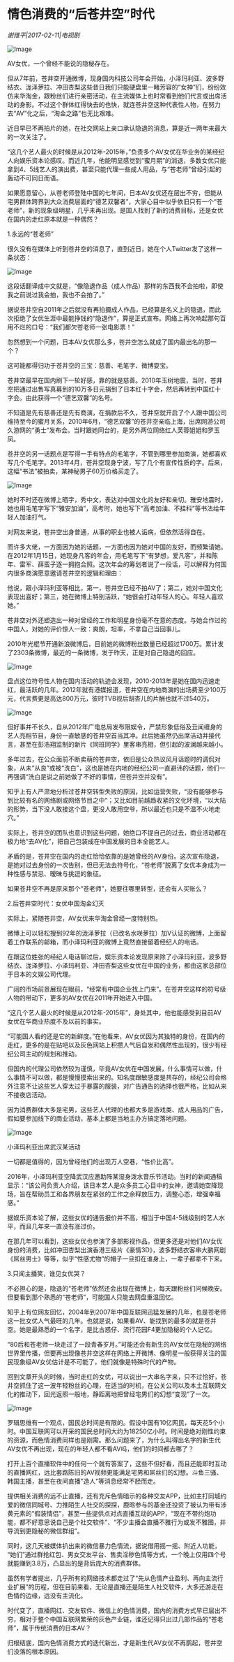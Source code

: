 # 情色消费的“后苍井空”时代

*谢维平|2017-02-11|电视剧*

![Image](http://static.ylzbl.com/201704281808009061)

AV女优，一个曾经不能说的隐秘存在。

但从7年前，苍井空开通微博，现身国内科技公司年会开始，小泽玛利亚、波多野结衣、泷泽萝拉、冲田杏梨这些昔日我们只能硬盘里一睹芳容的“女神”们，纷纷效仿来华淘金，跟粉丝们进行亲密活动，在主流媒体上也时常看到他们代言或出席活动的身影。不过这个群体红得快去的也快，就连苍井空这种代表性人物，在努力去“AV”化之后，“淘金之路”也无比艰难。

近日早已不再拍片的她，在社交网站上亲口承认隐退的消息，算是近一两年来最大的一次关注了。

“这几个艺人最火的时候是从2012年-2015年，”负责多个AV女优在华业务的某经纪人向娱乐资本论感叹。而近几年，他能明显感觉到“蜜月期”的消退，多数女优只能拿到4、5线艺人的演出费，甚至只能代理一些成人用品，与“苍老师”曾经引起的轰动不可同日而语。

如果愿意留心，从苍老师登陆中国的七年间，日本AV女优还在层出不穷，但能从宅男群体跨界到大众消费层面的“德艺双馨者”，大家心目中似乎依旧只有一个“苍老师”，新的现象级明星，几乎未再出现。是国人找到了新的消费目标，还是女优在国内的走红原本就是一种偶然？

1.永远的“苍老师”

很久没有在媒体上听到苍井空的消息了，直到近日，她在个人Twitter发了这样一条状态：

![Image](http://static.ylzbl.com/201704281808012565)

这段话翻译成中文就是，“像隐退作品（成人作品）那样的东西我不会拍啦，即使我之前说过我会拍，我也不会拍了。”

据说苍井空自2011年之后就没有再拍摄成人作品，已经算是名义上的隐退，而此次拒绝了女优生涯中最能挣钱的“隐退作”，算是正式宣布。网络上再次响起那句百用不烂的口号：“我们都欠苍老师一张电影票！”

忽然想到一个问题，日本AV女优那么多，苍井空怎么就成了国内最出名的那一个？

这可能都得归功于苍井空的三宝：慈善、毛笔字、微博耍宝。

苍井空最早在国内刷下一轮好感，靠的就是慈善。2010年玉树地震，当时，苍井空把通过出售写真募到的10万多日元捐到了日本红十字会，然后再转到中国红十字会。由此获得一个“德艺双馨”的名号。

不知道是先有慈善还是先有商演，在捐款后不久，苍井空就开启了个人跟中国公司维持至今的蜜月关系，2010年6月，“德艺双馨”的苍井空亲临上海，出席网游公司久游网的“勇士”发布会。当时跟她同台的，是另外两位网络红人芙蓉姐姐和罗玉凤。

苍井空的另一话题点是写得一手有特点的毛笔字，不管到哪里参加商演，她都喜欢写几个毛笔字。2013年4月，苍井空现身宁波，写了几个有宣传性质的字。后来，这幅“书法”被拍卖，某神秘男子60万价格买走了。

![Image](http://static.ylzbl.com/201704281808013236)

她时不时还在微博上晒字，秀中文，表达对中国文化的友好和亲切。雅安地震时，她也用毛笔字写下“雅安加油”，高考时，她也写下“高考加油、不挂科”等书法给年轻人加油打气。

对网友来说，苍井空出身普通，从事的职业也被人诟病，但依然活得自在。

而许多大佬，一方面因为她的话题，一方面也因为她对中国的友好，而频繁请她。在2012年1月15日，她现身凡客的年会，用毛笔写下“有梦想，爱凡客”，并和陈年、雷军、薛蛮子逐一拥抱合照。这次年会的筹划者说了一段话，可以解释为何国内很多商演愿意邀请苍井空的逻辑和理由：

他说，跟小泽玛利亚等相比，第一，苍井空已经不拍AV了；第二，她对中国文化表现出喜好；第三，她在微博上特别活跃，“她很会打动年轻人的心。年轻人喜欢她。”

苍井空对外还塑造出一种对曾经的工作和明星身份毫不在意的态度。与她合作过的中国人，对她的评价惊人一致：爽朗，坦率，不拿自己当回事儿。

2010年光棍节开通新浪微博后，目前她的微博粉丝数量已经超过1700万。累计发了2303条微博，最近的一条微博，发于昨天，正是对自己隐退的回应。

![Image](http://static.ylzbl.com/201704281808015654)

盘点这位符号性人物在国内活动的轨迹会发现，2010-2013年是她在国内迅速走红，最活跃的几年。2012年就有港媒报道，苍井空在内地商演的出场费至少100万元，代言费更是高达800万元，彼时TVB视后胡杏儿的片酬也就不过540万。

![Image](http://static.ylzbl.com/201704281808019532)

但好事并不长久，自从2012年广电总局发布限娱令，严禁形象低俗及丑闻缠身的艺人亮相节目，身份一直敏感的苍井空首当其冲。此后她虽然仍出席活动并接代言，甚至在彭浩翔监制的新片《同班同学》里客串亮相，但引起的波澜越来越小。

多年过去，在公众面前不断卖萌的苍井空，依旧是公众热议风月话题时的调侃对象，从未“从良”或被“洗白”，这也是她在内地的经纪公司一直避讳的话题，他们一再强调“洗白是说之前她做了不好的事情，但苍井空并没有”。

知乎上有人严肃地分析过苍井空转型失败的原因，比如运营失败，“没有能够参与到比较有名的网络剧或网络节目之中”；又比如目前越趋收紧的文化环境，“以大陆的形势，当下没人敢接这个盘，更没人敢用空爷，所以最近也只是不温不火地走穴。”

实际上，苍井空的团队也意识到这些问题，她绝口不提自己的过去，商业活动都在极力地“去AV化”，把自己包装成在中国发展的日本全能艺人。

矛盾的是，苍井空在国内的走红恰恰依靠的是她曾经的AV身份。这次宣布隐退，是她对过去身份的一次告别，但已无法去符号化，“苍老师”脱离了女优本身成为一种性感与禁忌、暧昧与挑逗的象征。

如果苍井空不再是原来那个“苍老师”，她要往哪里转型，还会有人买账么？

2.后苍井空时代：女优中国淘金幻灭

实际上，紧随苍井空，AV女优来华淘金曾经一度特别热。

微博上可以轻松搜到92年的泷泽萝拉（已改名水咲萝拉）加V认证的微博，上面留着工作联系的邮箱，而小泽玛利亚的微博上竟然直接留着经纪人的电话。

在跟这位姓张的经纪人电话聊过后，娱乐资本论发现原来除了小泽玛利亚，波多野结衣、泷泽萝拉、小泽玛利亚、冲田杏梨这些女优在中国的业务，都由这家总部位于日本的文娱公司代理。

广阔的市场前景展现在眼前，“经常有中国企业找上门来”。在苍井空这样的符号级人物的带动下，更多的AV女优在2011年开始进入中国。

“这几个艺人最火的时候是从2012年-2015年”，身处其中，他也能感受到目前AV女优在华商业热度不及以前的事实。

“可能国人看的还是它的新鲜度。”在他看来，AV女优因为其独特的身份，在国内的走红，更多的是在贴吧以及灰色网站上积攒人气后自发和偶然性出现的，很少有经纪公司主动的规划和推动。

但国内的代理公司依然较为谨慎，毕竟AV女优在中国发展，什么事情可以做，什么事情不可以做，都是慢慢摸索出来的。知名度跟敏感度是共存的，经纪公司会格外注意不让这些艺人穿太过于暴露的服装，对广告通告的选择也很严格，比如从来不接夜店活动。

因为消费群体大多是宅男，这些艺人代理的也都大多是游戏类、成人用品的广告，假如要参加线下的商业活动，基本上都是当地主办方搞定落地问题。

![Image](http://static.ylzbl.com/201704281808021813)

小泽玛利亚出席武汉某活动

一切都是值得的，因为曾经他们的出现万人空巷，“性价比高”。

2016年，小泽玛利亚空降武汉应邀助阵某湿身泼水音乐节活动。当时的新闻通稿显示：“该公司负责人介绍，该日本艺人是众多员工心目中的女神，邀请她空降现场，旨在帮助员工和各界朋友在紧张的工作之余释放压力，调整心态，增强幸福感。”

据娱乐资本论了解，这些女优的通告报价并不高，相当于中国4-5线级别的艺人水平，而且几年来一直没有涨过价。

在那几年可以看到，这些女优也参演了多部影视作品，但更多还是对他们AV女优身份的消费，比如冲田杏梨出演香港三级片《豪情3D》，波多野结衣客串大鹏网剧《屌丝男士》等等，似乎“性感尤物”的帽子一旦扣在谁身上，一辈子都拿不下来。

3.只闻主播笑，谁见女优哭？

不必担心的是，隐退的“苍老师”依然还会出现在微博上，每天跟粉丝们问候晚安。但要看到那个熟悉的“苍老师”，可能国人只能去网盘重温回忆。

知乎上有位网友回忆，2004年到2007年中国互联网迅猛发展的几年，也是苍老师这一批女优人气最旺的几年。也就是说，如果看AV、能找到的最多的就是苍井空。她是最熟悉的一个名字，是比古惑仔、流行花园F4更加隐秘的个人记忆。

“80后和苍老师一块走过了一段青春岁月。”可能还会有新生的AV女优在隐秘的网络世界里传播，但要再出现像苍井空这样在网络上开微博、像明星一般获得关注的国民现象级AV女优估计是不可能了，他们就像是特殊时代的产物。

回到文章开头的时候，当时走红的女优，可以说出一大串名字来，只不过恰好，苍井空抓住了这一波年轻粉丝的心理，在适当的时机，在公关公司以及本土互联网文化的推动下，回光返照一般地，静距离地把曾经宅男们的幻想“变现”了一次。

![Image](http://static.ylzbl.com/201704281808027623)

罗辑思维有一个观点，国民总时间是有限的。假设中国有10亿网民，每天花5个小时。中国互联网可以开采的国民总时间大约为18250亿小时。时间是绝对刚性约束的资源，而色情消费同样也是刚需。那么问题来了，为什么叫得出名字的新生代AV女优不再出现，现在的年轻人都不看AV吗，他们的时间都去哪了？

打开上百个直播软件中的任何一个就有答案了，这些不但好看，而且还能即时互动的直播网红，远比套路陈旧的AV视频更能满足宅男和屌丝们的幻想。斗鱼三骚、韩国主播，甚至在夜间直播"造人"等消息经常不胫而走。

提供相关消费的远不止直播，还有充斥色情暗示的各种交友APP，比如主打同城约爱的微信同城号、力推陌生人社交的探探，鹿晗参与的基金还投资了被认为带有涉黄元素的“假装情侣”，甚至一些提供点对点直播互动的APP，“现在不带约炮功能，都不好意思说自己是个社交软件”、“不少主播会直播不雅行为或发不雅图，并导流到更隐秘的微信群组”。

同时，这几天被媒体扒出来的微信暴力色情流，据说借用摇一摇、附近人功能， “她们”通过群抢红包、男女交友平台、售卖淫秽色情等方式，一个晚上仅用四个号就能赚到3.8万，凸显出的是背后庞大的消费群体。

虽然有学者提出，几乎所有的网络技术都走过了“先从色情产业盈利、再向主流行业扩展”的历程，但在目前来看，无论是直播还是陌生人社交软件，大多还游走在色情的边缘，远没有主流化。

时代变了，直播网红、交友软件、微信上的色情消费，国内的消费方式早已层出不穷，相对于整个中国互联网繁荣的灰色产业链，谁还记得只出过几部作品的“苍老师”，属于传统消费的日本AV？

归根结底，国内色情消费方式的迭代新出，才是新生代AV女优不再鹊起，苍井空们没落的根本原因。

